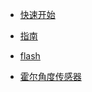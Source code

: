 <!-- docs/_sidebar.md -->

* [快速开始](zh-cn/start.md)
* [指南](zh-cn/abstract.md)

* [flash](zh-cn/flash.md)
* [霍尔角度传感器](zh-cn/hall_ang.md)